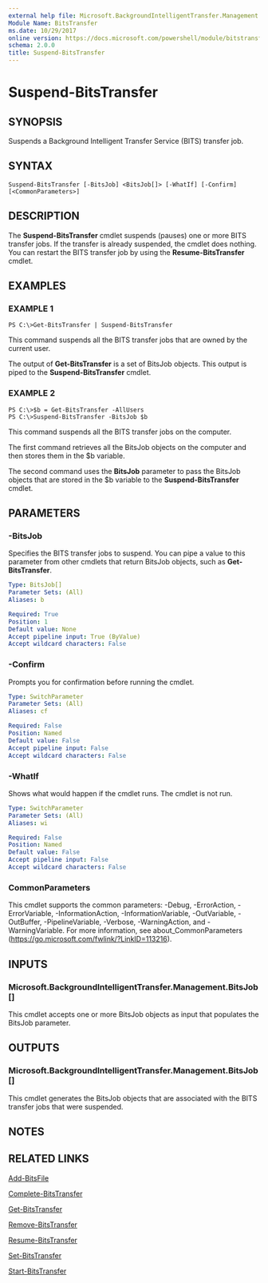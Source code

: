 ```yaml
---
external help file: Microsoft.BackgroundIntelligentTransfer.Management.dll-Help.xml
Module Name: BitsTransfer
ms.date: 10/29/2017
online version: https://docs.microsoft.com/powershell/module/bitstransfer/suspend-bitstransfer?view=windowsserver2012r2-ps&wt.mc_id=ps-gethelp
schema: 2.0.0
title: Suspend-BitsTransfer
---
```


# Suspend-BitsTransfer

## SYNOPSIS
Suspends a Background Intelligent Transfer Service (BITS) transfer job.

## SYNTAX

```
Suspend-BitsTransfer [-BitsJob] <BitsJob[]> [-WhatIf] [-Confirm] [<CommonParameters>]
```

## DESCRIPTION
The **Suspend-BitsTransfer** cmdlet suspends (pauses) one or more BITS transfer jobs.
If the transfer is already suspended, the cmdlet does nothing.
You can restart the BITS transfer job by using the **Resume-BitsTransfer** cmdlet.

## EXAMPLES

### EXAMPLE 1
```
PS C:\>Get-BitsTransfer | Suspend-BitsTransfer
```

This command suspends all the BITS transfer jobs that are owned by the current user.

The output of **Get-BitsTransfer** is a set of BitsJob objects.
This output is piped to the **Suspend-BitsTransfer** cmdlet.

### EXAMPLE 2
```
PS C:\>$b = Get-BitsTransfer -AllUsers
PS C:\>Suspend-BitsTransfer -BitsJob $b
```

This command suspends all the BITS transfer jobs on the computer.

The first command retrieves all the BitsJob objects on the computer and then stores them in the $b variable.

The second command uses the **BitsJob** parameter to pass the BitsJob objects that are stored in the $b variable to the **Suspend-BitsTransfer** cmdlet.

## PARAMETERS

### -BitsJob
Specifies the BITS transfer jobs to suspend.
You can pipe a value to this parameter from other cmdlets that return BitsJob objects, such as **Get-BitsTransfer**.

```yaml
Type: BitsJob[]
Parameter Sets: (All)
Aliases: b

Required: True
Position: 1
Default value: None
Accept pipeline input: True (ByValue)
Accept wildcard characters: False
```

### -Confirm
Prompts you for confirmation before running the cmdlet.

```yaml
Type: SwitchParameter
Parameter Sets: (All)
Aliases: cf

Required: False
Position: Named
Default value: False
Accept pipeline input: False
Accept wildcard characters: False
```

### -WhatIf
Shows what would happen if the cmdlet runs.
The cmdlet is not run.

```yaml
Type: SwitchParameter
Parameter Sets: (All)
Aliases: wi

Required: False
Position: Named
Default value: False
Accept pipeline input: False
Accept wildcard characters: False
```

### CommonParameters
This cmdlet supports the common parameters: -Debug, -ErrorAction, -ErrorVariable, -InformationAction, -InformationVariable, -OutVariable, -OutBuffer, -PipelineVariable, -Verbose, -WarningAction, and -WarningVariable. For more information, see about_CommonParameters (https://go.microsoft.com/fwlink/?LinkID=113216).

## INPUTS

### Microsoft.BackgroundIntelligentTransfer.Management.BitsJob[]
This cmdlet accepts one or more BitsJob objects as input that populates the BitsJob parameter.

## OUTPUTS

### Microsoft.BackgroundIntelligentTransfer.Management.BitsJob[]
This cmdlet generates the BitsJob objects that are associated with the BITS transfer jobs that were suspended.

## NOTES

## RELATED LINKS

[Add-BitsFile](./Add-BitsFile.md)

[Complete-BitsTransfer](./Complete-BitsTransfer.md)

[Get-BitsTransfer](./Get-BitsTransfer.md)

[Remove-BitsTransfer](./Remove-BitsTransfer.md)

[Resume-BitsTransfer](./Resume-BitsTransfer.md)

[Set-BitsTransfer](./Set-BitsTransfer.md)

[Start-BitsTransfer](./Start-BitsTransfer.md)

